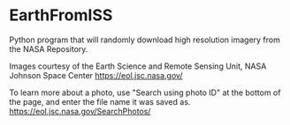 # EarthFromISS
Python program that will randomly download high resolution imagery from the NASA Repository.


Images courtesy of the Earth Science and Remote Sensing Unit, NASA Johnson Space Center
https://eol.jsc.nasa.gov/

To learn more about a photo, use "Search using photo ID" at the bottom of the page, and enter the file name it was saved as.
https://eol.jsc.nasa.gov/SearchPhotos/
